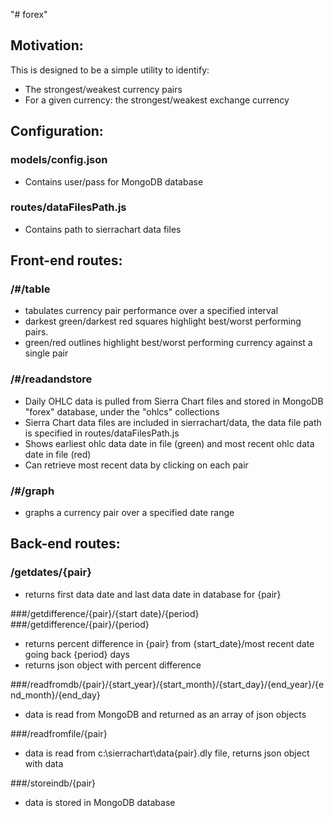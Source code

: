 "# forex"

Motivation:
-----------
This is designed to be a simple utility to identify: 
 - The strongest/weakest currency pairs
 - For a given currency: the strongest/weakest exchange currency

Configuration:
--------------

### models/config.json

 - Contains user/pass for MongoDB database
 
### routes/dataFilesPath.js

 - Contains path to sierrachart data files


Front-end routes:
-----------------

### /#/table

 - tabulates currency pair performance over a specified interval
 - darkest green/darkest red squares highlight best/worst performing pairs.
 - green/red outlines highlight best/worst performing currency against a single pair

### /#/readandstore

 - Daily OHLC data is pulled from Sierra Chart files and stored in MongoDB "forex" database, under the "ohlcs" collections
 - Sierra Chart data files are included in sierrachart/data, the data file path is specified in routes/dataFilesPath.js
 - Shows earliest ohlc data date in file (green) and most recent ohlc data date in file (red)
 - Can retrieve most recent data by clicking on each pair

### /#/graph

 - graphs a currency pair over a specified date range

Back-end routes:
----------------

### /getdates/{pair}

 - returns first data date and last data date in database for {pair}

###/getdifference/{pair}/{start date}/{period}
###/getdifference/{pair}/{period}

 - returns percent difference in {pair} from {start_date}/most recent date going back {period} days
 - returns json object with percent difference

###/readfromdb/{pair}/{start_year}/{start_month}/{start_day}/{end_year}/{end_month}/{end_day}

 - data is read from MongoDB and returned as an array of json objects

###/readfromfile/{pair}

 - data is read from c:\sierrachart\data\{pair}.dly file, returns json object with data

###/storeindb/{pair}

 - data is stored in MongoDB database